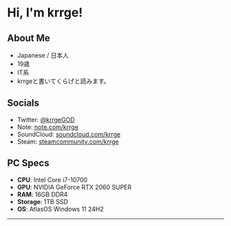 # Hi, I'm krrge!

## About Me
- Japanese / 日本人
- 19歳
- IT系
- krrgeと書いてくらげと読みます。

## Socials
- Twitter: [@krrgeGOD](https://twitter.com/krrgeGOD)
- Note: [note.com/krrge](https://note.com/krrge)
- SoundCloud: [soundcloud.com/krrge](https://soundcloud.com/krrge)
- Steam: [steamcommunity.com/krrge](https://steamcommunity.com/id/krrge/)

## PC Specs

- **CPU**: Intel Core i7-10700  
- **GPU**: NVIDIA GeForce RTX 2060 SUPER  
- **RAM**: 16GB DDR4  
- **Storage**: 1TB SSD  
- **OS**: AtlasOS Windows 11 24H2

---

